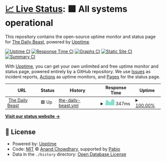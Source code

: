 # [📈 Live Status](https://dailybeast.github.io/upptime): <!--live status--> **🟩 All systems operational**

This repository contains the open-source uptime monitor and status page for [The Daily Beast](https://www.thedailybeast.com/), powered by [Upptime](https://github.com/upptime/upptime).

[![Uptime CI](https://github.com/dailybeast/upptime/workflows/Uptime%20CI/badge.svg)](https://github.com/dailybeast/upptime/actions?query=workflow%3A%22Uptime+CI%22)
[![Response Time CI](https://github.com/dailybeast/upptime/workflows/Response%20Time%20CI/badge.svg)](https://github.com/dailybeast/upptime/actions?query=workflow%3A%22Response+Time+CI%22)
[![Graphs CI](https://github.com/dailybeast/upptime/workflows/Graphs%20CI/badge.svg)](https://github.com/dailybeast/upptime/actions?query=workflow%3A%22Graphs+CI%22)
[![Static Site CI](https://github.com/dailybeast/upptime/workflows/Static%20Site%20CI/badge.svg)](https://github.com/dailybeast/upptime/actions?query=workflow%3A%22Static+Site+CI%22)
[![Summary CI](https://github.com/dailybeast/upptime/workflows/Summary%20CI/badge.svg)](https://github.com/dailybeast/upptime/actions?query=workflow%3A%22Summary+CI%22)

With [Upptime](https://upptime.js.org), you can get your own unlimited and free uptime monitor and status page, powered entirely by a GitHub repository. We use [Issues](https://github.com/dailybeast/upptime/issues) as incident reports, [Actions](https://github.com/dailybeast/upptime/actions) as uptime monitors, and [Pages](https://dailybeast.github.io/upptime) for the status page.

<!--start: status pages-->
<!-- This summary is generated by Upptime (https://github.com/upptime/upptime) -->
<!-- Do not edit this manually, your changes will be overwritten -->
<!-- prettier-ignore -->
| URL | Status | History | Response Time | Uptime |
| --- | ------ | ------- | ------------- | ------ |
| <img alt="" src="https://icons.duckduckgo.com/ip3/www.thedailybeast.com.ico" height="13"> [The Daily Beast](https://www.thedailybeast.com) | 🟩 Up | [the-daily-beast.yml](https://github.com/dailybeast/upptime/commits/HEAD/history/the-daily-beast.yml) | <details><summary><img alt="Response time graph" src="./graphs/the-daily-beast/response-time-week.png" height="20"> 347ms</summary><br><a href="https://dailybeast.github.io/upptime/history/the-daily-beast"><img alt="Response time 616" src="https://img.shields.io/endpoint?url=https%3A%2F%2Fraw.githubusercontent.com%2Fdailybeast%2Fupptime%2FHEAD%2Fapi%2Fthe-daily-beast%2Fresponse-time.json"></a><br><a href="https://dailybeast.github.io/upptime/history/the-daily-beast"><img alt="24-hour response time 432" src="https://img.shields.io/endpoint?url=https%3A%2F%2Fraw.githubusercontent.com%2Fdailybeast%2Fupptime%2FHEAD%2Fapi%2Fthe-daily-beast%2Fresponse-time-day.json"></a><br><a href="https://dailybeast.github.io/upptime/history/the-daily-beast"><img alt="7-day response time 347" src="https://img.shields.io/endpoint?url=https%3A%2F%2Fraw.githubusercontent.com%2Fdailybeast%2Fupptime%2FHEAD%2Fapi%2Fthe-daily-beast%2Fresponse-time-week.json"></a><br><a href="https://dailybeast.github.io/upptime/history/the-daily-beast"><img alt="30-day response time 298" src="https://img.shields.io/endpoint?url=https%3A%2F%2Fraw.githubusercontent.com%2Fdailybeast%2Fupptime%2FHEAD%2Fapi%2Fthe-daily-beast%2Fresponse-time-month.json"></a><br><a href="https://dailybeast.github.io/upptime/history/the-daily-beast"><img alt="1-year response time 616" src="https://img.shields.io/endpoint?url=https%3A%2F%2Fraw.githubusercontent.com%2Fdailybeast%2Fupptime%2FHEAD%2Fapi%2Fthe-daily-beast%2Fresponse-time-year.json"></a></details> | <details><summary><a href="https://dailybeast.github.io/upptime/history/the-daily-beast">100.00%</a></summary><a href="https://dailybeast.github.io/upptime/history/the-daily-beast"><img alt="All-time uptime 100.00%" src="https://img.shields.io/endpoint?url=https%3A%2F%2Fraw.githubusercontent.com%2Fdailybeast%2Fupptime%2FHEAD%2Fapi%2Fthe-daily-beast%2Fuptime.json"></a><br><a href="https://dailybeast.github.io/upptime/history/the-daily-beast"><img alt="24-hour uptime 100.00%" src="https://img.shields.io/endpoint?url=https%3A%2F%2Fraw.githubusercontent.com%2Fdailybeast%2Fupptime%2FHEAD%2Fapi%2Fthe-daily-beast%2Fuptime-day.json"></a><br><a href="https://dailybeast.github.io/upptime/history/the-daily-beast"><img alt="7-day uptime 100.00%" src="https://img.shields.io/endpoint?url=https%3A%2F%2Fraw.githubusercontent.com%2Fdailybeast%2Fupptime%2FHEAD%2Fapi%2Fthe-daily-beast%2Fuptime-week.json"></a><br><a href="https://dailybeast.github.io/upptime/history/the-daily-beast"><img alt="30-day uptime 100.00%" src="https://img.shields.io/endpoint?url=https%3A%2F%2Fraw.githubusercontent.com%2Fdailybeast%2Fupptime%2FHEAD%2Fapi%2Fthe-daily-beast%2Fuptime-month.json"></a><br><a href="https://dailybeast.github.io/upptime/history/the-daily-beast"><img alt="1-year uptime 100.00%" src="https://img.shields.io/endpoint?url=https%3A%2F%2Fraw.githubusercontent.com%2Fdailybeast%2Fupptime%2FHEAD%2Fapi%2Fthe-daily-beast%2Fuptime-year.json"></a></details>

<!--end: status pages-->

[**Visit our status website →**](https://dailybeast.github.io/upptime)

## 📄 License

- Powered by: [Upptime](https://github.com/upptime/upptime)
- Code: [MIT](./LICENSE) © [Anand Chowdhary](https://anandchowdhary.com), supported by [Pabio](https://pabio.com)
- Data in the `./history` directory: [Open Database License](https://opendatacommons.org/licenses/odbl/1-0/)
